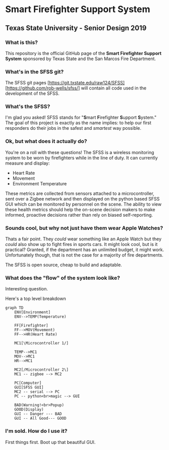 # Smart Firefighter Support System

## Texas State University - Senior Design 2019

### What is this?

This repository is the official GitHub page of the **Smart Firefighter Support System** sponsored by Texas State and the San Marcos Fire Department.

### What's in the SFSS git?

The SFSS git pages [https://git.txstate.edu/raw124/SFSS] [https://github.com/rob-wells/sfss/] will contain all code used in the development of the SFSS.

### What's the SFSS?

I'm glad you asked! SFSS stands for "**S**mart **F**irefighter **S**upport **S**ystem." The goal of this project is exactly as the name implies: to help our first responders do their jobs in the safest and *smartest* way possible.

### Ok, but what does it actually do?

You're on a roll with these questions! The SFSS is a wireless monitoring system to be worn by firefighters while in the line of duty. It can currently measure and display:

- Heart Rate
- Movement
- Environment Temperature

These metrics are collected from sensors attached to a microcontroller, sent over a Zigbee network and then displayed on the python based SFSS GUI which can be monitored by personnel on the scene. The ability to view these health metrics should help the on-scene decision makers to make informed, proactive decisions rather than rely on biased self-reporting.

### Sounds cool, but why not just have them wear Apple Watches?

Thats a fair point. They *could* wear something like an Apple Watch but they *could* also show up to fight fires in sports cars. It might look cool, but is it practical? Granted, if the department has an unlimited budget, it might work. Unfortunately though, that is not the case for a majority of fire departments.

The SFSS is open source, cheap to build and adaptable.

### What does the "flow" of the system look like?

Interesting question.

Here's a top level breakdown

```mermaid
graph TD
    ENV[Environment]
    ENV-->TEMP(Temperature)

    FF[Firefighter]
    FF-->MOV(Movement)
    FF-->HR(Heart Rate)

    MC1[\Microcontroller 1/]

    TEMP-->MC1
    MOV-->MC1
    HR-->MC1

    MC2[/Microcontroller 2\]
    MC1 -- zigbee --> MC2

    PC[Computer]
    GUI[SFSS GUI]
    MC2 -- serial --> PC
    PC -- python<br>magic --> GUI

    BAD(Warning!<br>Popup)
    GOOD(Display)
    GUI -- Danger --- BAD
    GUI -- All Good--- GOOD
```

### I'm sold. How do I use it?

First things first. Boot up that beautiful GUI.


